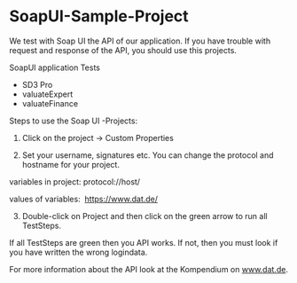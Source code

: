 # SoapUI-Sample-Project

We test with Soap UI the API of our application.
If you have trouble with request and response of the API, you should use this projects.

SoapUI application Tests
- SD3 Pro
- valuateExpert
- valuateFinance


Steps to use the Soap UI -Projects:
1. Click on the project -> Custom Properties

2. Set your username, signatures etc.
You can change the protocol and hostname for your project.

variables in project: protocol://host/ 

values of variables:  https://www.dat.de/

3. Double-click on Project and then click on the green arrow to run all TestSteps.

If all TestSteps are green then you API works.
If not, then you must look if you have written the wrong logindata.

For more information about the API look at the Kompendium on www.dat.de.
